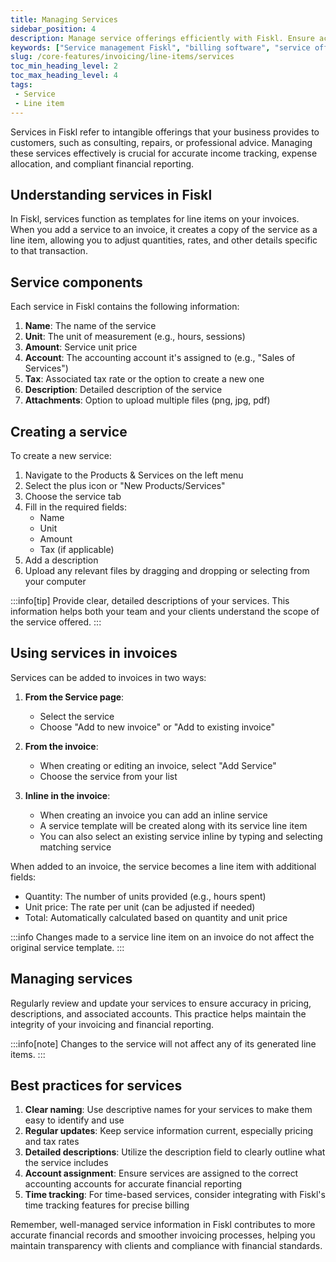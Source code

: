 ```yaml
---
title: Managing Services
sidebar_position: 4
description: Manage service offerings efficiently with Fiskl. Ensure accurate billing and seamless integration with your invoicing processes.
keywords: ["Service management Fiskl", "billing software", "service offerings", "invoicing integration"]
slug: /core-features/invoicing/line-items/services
toc_min_heading_level: 2
toc_max_heading_level: 4
tags:
 - Service
 - Line item
---
```


Services in Fiskl refer to intangible offerings that your business provides to customers, such as consulting, repairs, or professional advice. Managing these services effectively is crucial for accurate income tracking, expense allocation, and compliant financial reporting.

## Understanding services in Fiskl

In Fiskl, services function as templates for line items on your invoices. When you add a service to an invoice, it creates a copy of the service as a line item, allowing you to adjust quantities, rates, and other details specific to that transaction.

## Service components

Each service in Fiskl contains the following information:

1. **Name**: The name of the service
2. **Unit**: The unit of measurement (e.g., hours, sessions)
3. **Amount**: Service unit price
4. **Account**: The accounting account it's assigned to (e.g., "Sales of Services")
4. **Tax**: Associated tax rate or the option to create a new one
5. **Description**: Detailed description of the service
6. **Attachments**: Option to upload multiple files (png, jpg, pdf)

## Creating a service

To create a new service:

1. Navigate to the Products & Services on the left menu
1. Select the plus icon or "New Products/Services"
1. Choose the service tab
1. Fill in the required fields:
   - Name
   - Unit
   - Amount
   - Tax (if applicable)
1. Add a description
1. Upload any relevant files by dragging and dropping or selecting from your computer

:::info[tip]
Provide clear, detailed descriptions of your services. This information helps both your team and your clients understand the scope of the service offered.
:::

## Using services in invoices

Services can be added to invoices in two ways:

1. **From the Service page**:
   - Select the service
   - Choose "Add to new invoice" or "Add to existing invoice"

1. **From the invoice**:
   - When creating or editing an invoice, select "Add Service"
   - Choose the service from your list

1. **Inline in the invoice**:
   - When creating an invoice you can add an inline service
   - A service template will be created along with its service line item
   - You can also select an existing service inline by typing and selecting matching service

When added to an invoice, the service becomes a line item with additional fields:

- Quantity: The number of units provided (e.g., hours spent)
- Unit price: The rate per unit (can be adjusted if needed)
- Total: Automatically calculated based on quantity and unit price

:::info
Changes made to a service line item on an invoice do not affect the original service template.
:::

## Managing services

Regularly review and update your services to ensure accuracy in pricing, descriptions, and associated accounts. This practice helps maintain the integrity of your invoicing and financial reporting.

:::info[note]
Changes to the service will not affect any of its generated line items.
:::

## Best practices for services

1. **Clear naming**: Use descriptive names for your services to make them easy to identify and use
2. **Regular updates**: Keep service information current, especially pricing and tax rates
3. **Detailed descriptions**: Utilize the description field to clearly outline what the service includes
4. **Account assignment**: Ensure services are assigned to the correct accounting accounts for accurate financial reporting
5. **Time tracking**: For time-based services, consider integrating with Fiskl's time tracking features for precise billing

Remember, well-managed service information in Fiskl contributes to more accurate financial records and smoother invoicing processes, helping you maintain transparency with clients and compliance with financial standards.
